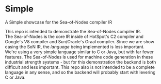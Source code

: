 # Simple
A Simple showcase for the Sea-of-Nodes compiler IR

This repo is intended to demonstrate the Sea-of-Nodes compiler IR.  
The Sea-of-Nodes is the core IR inside of HotSpot's C2 compiler and Google's V8 compiler and Sun/Oracle's Graal compiler.
Since we are show casing the SoN IR, the *language* being implemented is less important.  
We're using a very simple language similar to C or Java, but with far fewer features.
The Sea-of-Nodes is used for machine code generation in these industrial strength systems - but for this demonstration the backend is both difficult and less important.
This repo also is not intended to be a complete language in any sense, and so the backend will probably start with levering C or Java. 

